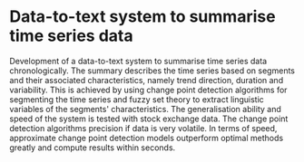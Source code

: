 # Data-to-text system to summarise time series data

Development of a data-to-text system to summarise time series data chronologically. The summary describes the time series based on segments and their associated characteristics, namely trend direction, duration and variability. This is achieved by using change point detection algorithms for segmenting the time series and fuzzy set theory to extract linguistic variables of the segments' characteristics. The generalisation ability and speed of the system is tested with stock exchange data. The change point detection algorithms precision if data is very volatile. In terms of speed, approximate change point detection models outperform optimal methods greatly and compute results within seconds.
